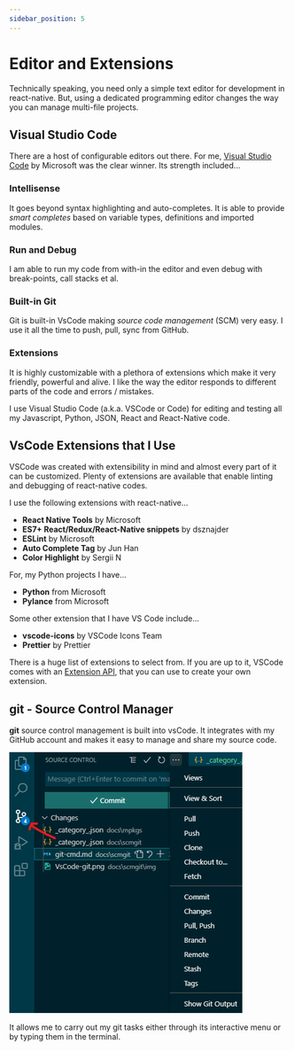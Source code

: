 ```yaml
---
sidebar_position: 5
---
```


# Editor and Extensions

Technically speaking, you need only a simple text editor for development in react-native. But, using a dedicated programming editor changes the way you can manage multi-file projects.

## Visual Studio Code

There are a host of configurable editors out there. For me, [Visual Studio Code](https://code.visualstudio.com/) by Microsoft was the clear winner. Its strength included...

### Intellisense

It goes beyond syntax highlighting and auto-completes. It is able to provide *smart completes* based on variable types, definitions and imported modules.

### Run and Debug

I am able to run my code from with-in the editor and even debug with break-points, call stacks et al.

### Built-in Git

Git is built-in VsCode making *source code management* (SCM) very easy. I use it all the time to push, pull, sync from GitHub.

### Extensions

It is highly customizable with a plethora of extensions which make it very friendly, powerful and alive. I like the way the editor responds to different parts of the code and errors / mistakes.

I use Visual Studio Code (a.k.a. VSCode or Code) for editing and testing all my Javascript, Python, JSON, React and React-Native code.

## VsCode Extensions that I Use

VSCode was created with extensibility in mind and almost every part of it can be customized. Plenty of extensions are available that enable linting and debugging of react-native codes.

I use the following extensions with react-native...

* **React Native Tools** by Microsoft
* **ES7+ React/Redux/React-Native snippets** by dsznajder
* **ESLint** by Microsoft
* **Auto Complete Tag** by Jun Han
* **Color Highlight** by Sergii N

For, my Python projects I have...

* **Python** from Microsoft
* **Pylance** from Microsoft

Some other extension that I have VS Code include...

* **vscode-icons** by VSCode Icons Team
* **Prettier** by Prettier

There is a huge list of extensions to select from. If you are up to it, VSCode comes with an [Extension API](https://code.visualstudio.com/api), that you can use to create your own extension.

## git - Source Control Manager

**git** source control management is built into vsCode. It integrates with my GitHub account and makes it easy to manage and share my source code.

![git-options](img/VsCode-git.png)

It allows me to carry out my git tasks either through its interactive menu or by typing them in the terminal.

